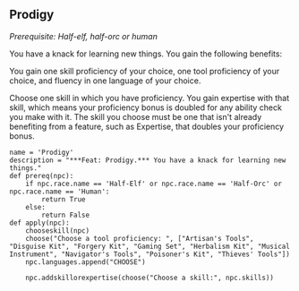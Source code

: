 ## Prodigy
*Prerequisite: Half-elf, half-orc or human*

You have a knack for learning new things. You gain the following benefits:

You gain one skill proficiency of your choice, one tool proficiency of your choice, and fluency in one language of your choice.

Choose one skill in which you have proficiency. You gain expertise with that skill, which means your proficiency bonus is doubled for any ability check you make with it. The skill you choose must be one that isn't already benefiting from a feature, such as Expertise, that doubles your proficiency bonus.

```
name = 'Prodigy'
description = "***Feat: Prodigy.*** You have a knack for learning new things."
def prereq(npc):
    if npc.race.name == 'Half-Elf' or npc.race.name == 'Half-Orc' or npc.race.name == 'Human':
        return True
    else:
        return False
def apply(npc):
    chooseskill(npc)
    choose("Choose a tool proficiency: ", ["Artisan's Tools", "Disguise Kit", "Forgery Kit", "Gaming Set", "Herbalism Kit", "Musical Instrument", "Navigator's Tools", "Poisoner's Kit", "Thieves' Tools"])
    npc.languages.append("CHOOSE")

    npc.addskillorexpertise(choose("Choose a skill:", npc.skills))
```
